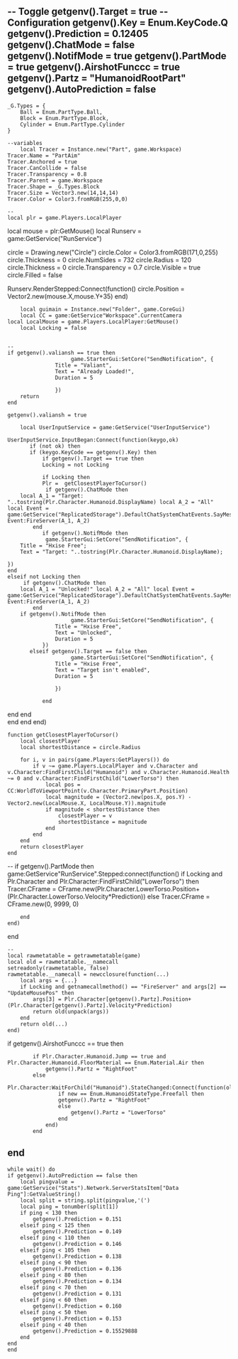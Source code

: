 

-- Toggle
getgenv().Target = true
-- Configuration
getgenv().Key = Enum.KeyCode.Q
getgenv().Prediction = 0.12405
getgenv().ChatMode = false
getgenv().NotifMode = true
    getgenv().PartMode = true
    getgenv().AirshotFunccc = true
    getgenv().Partz = "HumanoidRootPart"
getgenv().AutoPrediction = false
--
    _G.Types = {
        Ball = Enum.PartType.Ball,
        Block = Enum.PartType.Block, 
        Cylinder = Enum.PartType.Cylinder
    }
    
    --variables                 
    	local Tracer = Instance.new("Part", game.Workspace)
    Tracer.Name = "PartAim"	
    Tracer.Anchored = true		
    Tracer.CanCollide = false
    Tracer.Transparency = 0.8
    Tracer.Parent = game.Workspace	
    Tracer.Shape = _G.Types.Block
    Tracer.Size = Vector3.new(14,14,14)
    Tracer.Color = Color3.fromRGB(255,0,0)
    
    --
    local plr = game.Players.LocalPlayer
local mouse = plr:GetMouse()
local Runserv = game:GetService("RunService")

circle = Drawing.new("Circle")
circle.Color = Color3.fromRGB(171,0,255)
circle.Thickness = 0
circle.NumSides = 732
circle.Radius = 120
circle.Thickness = 0
circle.Transparency = 0.7
circle.Visible = true
circle.Filled = false

Runserv.RenderStepped:Connect(function()
    circle.Position = Vector2.new(mouse.X,mouse.Y+35)
end)
    
    	local guimain = Instance.new("Folder", game.CoreGui)
    	local CC = game:GetService"Workspace".CurrentCamera
    local LocalMouse = game.Players.LocalPlayer:GetMouse()
    	local Locking = false
    
    	
    --
    if getgenv().valiansh == true then
                        game.StarterGui:SetCore("SendNotification", {
                   Title = "Valiant",
                   Text = "Already Loaded!",
                   Duration = 5
        
                   })
        return
    end
    
    getgenv().valiansh = true
    
        local UserInputService = game:GetService("UserInputService")

    UserInputService.InputBegan:Connect(function(keygo,ok)
           if (not ok) then
           if (keygo.KeyCode == getgenv().Key) then
               if getgenv().Target == true then
               Locking = not Locking
               
               if Locking then
               Plr =  getClosestPlayerToCursor()
                if getgenv().ChatMode then
        local A_1 = "Target: "..tostring(Plr.Character.Humanoid.DisplayName) local A_2 = "All" local Event = game:GetService("ReplicatedStorage").DefaultChatSystemChatEvents.SayMessageRequest Event:FireServer(A_1, A_2) 
        	end	
               if getgenv().NotifMode then
    			game.StarterGui:SetCore("SendNotification", {
        Title = "Hxise Free";
        Text = "Target: "..tostring(Plr.Character.Humanoid.DisplayName);
    
    })
    end
    elseif not Locking then
         if getgenv().ChatMode then
        local A_1 = "Unlocked!" local A_2 = "All" local Event = game:GetService("ReplicatedStorage").DefaultChatSystemChatEvents.SayMessageRequest Event:FireServer(A_1, A_2) 
        	end	
        if getgenv().NotifMode then
                        game.StarterGui:SetCore("SendNotification", {
                   Title = "Hxise Free",
                   Text = "Unlocked",
                   Duration = 5
               })
           elseif getgenv().Target == false then
                        game.StarterGui:SetCore("SendNotification", {
                   Title = "Hxise Free",
                   Text = "Target isn't enabled",
                   Duration = 5
     
                   })
               
               end
                  
 
 end     end   
end
end
end)
	
	function getClosestPlayerToCursor()
		local closestPlayer
		local shortestDistance = circle.Radius

		for i, v in pairs(game.Players:GetPlayers()) do
			if v ~= game.Players.LocalPlayer and v.Character and v.Character:FindFirstChild("Humanoid") and v.Character.Humanoid.Health ~= 0 and v.Character:FindFirstChild("LowerTorso") then
				local pos = CC:WorldToViewportPoint(v.Character.PrimaryPart.Position)
				local magnitude = (Vector2.new(pos.X, pos.Y) - Vector2.new(LocalMouse.X, LocalMouse.Y)).magnitude
				if magnitude < shortestDistance then
					closestPlayer = v
					shortestDistance = magnitude
				end
			end
		end
		return closestPlayer
	end
--
if getgenv().PartMode then
	game:GetService"RunService".Stepped:connect(function()
		if Locking and Plr.Character and Plr.Character:FindFirstChild("LowerTorso") then
			Tracer.CFrame = CFrame.new(Plr.Character.LowerTorso.Position+(Plr.Character.LowerTorso.Velocity*Prediction))
		else
			Tracer.CFrame = CFrame.new(0, 9999, 0)

		end
	end)
end

    
    
    --
	local rawmetatable = getrawmetatable(game)
	local old = rawmetatable.__namecall
	setreadonly(rawmetatable, false)
	rawmetatable.__namecall = newcclosure(function(...)
		local args = {...}
		if Locking and getnamecallmethod() == "FireServer" and args[2] == "UpdateMousePos" then
			args[3] = Plr.Character[getgenv().Partz].Position+(Plr.Character[getgenv().Partz].Velocity*Prediction)
			return old(unpack(args))
		end
		return old(...)
	end)


if getgenv().AirshotFunccc == true then

            if Plr.Character.Humanoid.Jump == true and Plr.Character.Humanoid.FloorMaterial == Enum.Material.Air then
                getgenv().Partz = "RightFoot"
            else
                Plr.Character:WaitForChild("Humanoid").StateChanged:Connect(function(old,new)
                    if new == Enum.HumanoidStateType.Freefall then
                    getgenv().Partz = "RightFoot"
                    else
                        getgenv().Partz = "LowerTorso"
                    end
                end)
            end
end
---
	while wait() do
	if getgenv().AutoPrediction == false then 
        local pingvalue = game:GetService("Stats").Network.ServerStatsItem["Data Ping"]:GetValueString()
        local split = string.split(pingvalue,'(')
        local ping = tonumber(split[1])
        if ping < 130 then
            getgenv().Prediction = 0.151
        elseif ping < 125 then
            getgenv().Prediction = 0.149
        elseif ping < 110 then
            getgenv().Prediction = 0.146
        elseif ping < 105 then
            getgenv().Prediction = 0.138
        elseif ping < 90 then
            getgenv().Prediction = 0.136
        elseif ping < 80 then
            getgenv().Prediction = 0.134
        elseif ping < 70 then
            getgenv().Prediction = 0.131
        elseif ping < 60 then
            getgenv().Prediction = 0.160
        elseif ping < 50 then
            getgenv().Prediction = 0.153
        elseif ping < 40 then
            getgenv().Prediction = 0.15529888
        end
	end
    end

